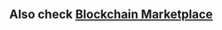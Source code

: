 ## Also check [Blockchain Marketplace](https://github.com/barisozbas/Marketplace "Blockchain Marketplace") 
